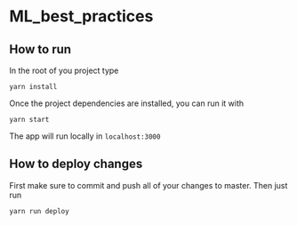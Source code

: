 # ML_best_practices
## How to run
In the root of you project type
```angular2html
yarn install
```
Once the project dependencies are installed, you can run it with 
```angular2html
yarn start
```
The app will run locally in `localhost:3000`

## How to deploy changes
First make sure to commit and push all of your changes to master. Then just run
```angular2html
yarn run deploy
```
